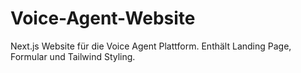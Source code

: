 # Voice-Agent-Website
Next.js Website für die Voice Agent Plattform. Enthält Landing Page, Formular und Tailwind Styling.
